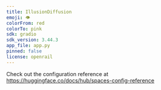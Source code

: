 ```yaml
---
title: IllusionDiffusion
emoji: 👁
colorFrom: red
colorTo: pink
sdk: gradio
sdk_version: 3.44.3
app_file: app.py
pinned: false
license: openrail
---
```


Check out the configuration reference at https://huggingface.co/docs/hub/spaces-config-reference
